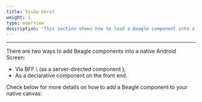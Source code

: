 ```yaml
---
title: Visão Geral
weight: 1
type: overview
description: 'This section shows how to load a Beagle component into a native Android Screen'
---
```


---

There are two ways to add Beagle components into a native Android Screen:

* Via BFF \ (as a server-directed component \);
* As a declarative component on the front end.

Check below for more details on how to add a Beagle component to your native canvas:
